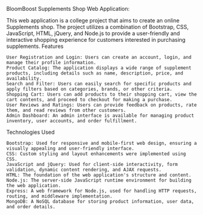 BloomBoost Supplements Shop Web Application:

This web application is a college project that aims to create an online Supplements shop. The project utilizes a combination of Bootstrap, CSS, JavaScript, HTML, jQuery, and Node.js to provide a user-friendly and interactive shopping experience for customers interested in purchasing supplements.
Features

    User Registration and Login: Users can create an account, login, and manage their profile information.
    Product Catalog: The application displays a wide range of supplement products, including details such as name, description, price, and availability.
    Search and Filter: Users can easily search for specific products and apply filters based on categories, brands, or other criteria.
    Shopping Cart: Users can add products to their shopping cart, view the cart contents, and proceed to checkout for making a purchase.
    User Reviews and Ratings: Users can provide feedback on products, rate them, and read reviews from other customers.
    Admin Dashboard: An admin interface is available for managing product inventory, user accounts, and order fulfillment.


Technologies Used

    Bootstrap: Used for responsive and mobile-first web design, ensuring a visually appealing and user-friendly interface.
    CSS: Custom styling and layout enhancements were implemented using CSS.
    JavaScript and jQuery: Used for client-side interactivity, form validation, dynamic content rendering, and AJAX requests.
    HTML: The foundation of the web application's structure and content.
    Node.js: The server-side JavaScript runtime environment for building the web application.
    Express: A web framework for Node.js, used for handling HTTP requests, routing, and middleware implementation.
    MongoDB: A NoSQL database for storing product information, user data, and order details.
